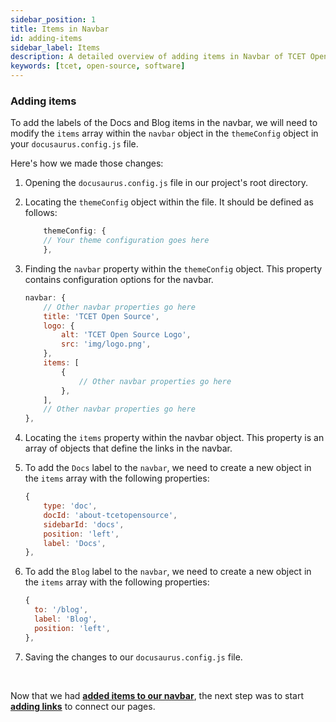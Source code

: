 ```yaml
---
sidebar_position: 1
title: Items in Navbar
id: adding-items
sidebar_label: Items
description: A detailed overview of adding items in Navbar of TCET Open Source Website
keywords: [tcet, open-source, software]
---
```


### Adding items

To add the labels of the Docs and Blog items in the navbar, we will need to modify the `items` array within the `navbar` object in the `themeConfig` object in your `docusaurus.config.js` file.

Here's how we made those changes:

1. Opening the `docusaurus.config.js` file in our project's root directory.

2. Locating the `themeConfig` object within the file. It should be defined as follows:

    ```js title="docusaurus.config.js"
        themeConfig: {
        // Your theme configuration goes here
        },
    ```

3. Finding the `navbar` property within the `themeConfig` object. This property contains configuration options for the navbar.

    ```js title="docusaurus.config.js" {8-12} showLineNumbers
    navbar: {
        // Other navbar properties go here
        title: 'TCET Open Source',
        logo: {
            alt: 'TCET Open Source Logo',
            src: 'img/logo.png',
        },
        items: [
            {
                // Other navbar properties go here
            },
        ],
        // Other navbar properties go here
    },
    ```

4. Locating the `items` property within the navbar object. This property is an array of objects that define the links in the navbar.

5. To add the `Docs` label to the `navbar`, we need to create a new object in the `items` array with the following properties:

    ```js title="docusaurus.config.js" {8-12} showLineNumbers
    {
        type: 'doc',
        docId: 'about-tcetopensource',
        sidebarId: 'docs',
        position: 'left',
        label: 'Docs',
    },
    ```

6.  To add the `Blog` label to the `navbar`, we need to create a new object in the `items` array with the following properties:

    ```jsx title="docusaurus.config.js" {8-12} showLineNumbers
    {
      to: '/blog',
      label: 'Blog',
      position: 'left',
    },
    ```
7. Saving the changes to our `docusaurus.config.js` file.

<br />

Now that we had [**added items to our navbar**](adding-items), the next step was to start [**adding links**](adding-links) to connect our pages.